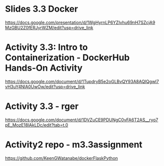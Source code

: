 # Slides 3.3 Docker
https://docs.google.com/presentation/d/1WgHyrnLP6YZIvhu69nH7SZcjA9MzGBU2Z0fERJyrWZM/edit?usp=drive_link

# Activity 3.3: Intro to Containerization - DockerHub Hands-On Activity
https://docs.google.com/document/d/1TupdryB5e2oGLBvQY93A8AQIQgwl7vH3uY4NlA0UwOw/edit?usp=drive_link

# Activity 3.3 - rger
https://docs.google.com/document/d/1DVZuCE9PDUNgC0vFA6T2AS__ryo7pE_MozE18lAkLDc/edit?tab=t.0

# Activity2 repo - m3.3assignment 
https://github.com/KeenGWatanabe/dockerFlaskPython